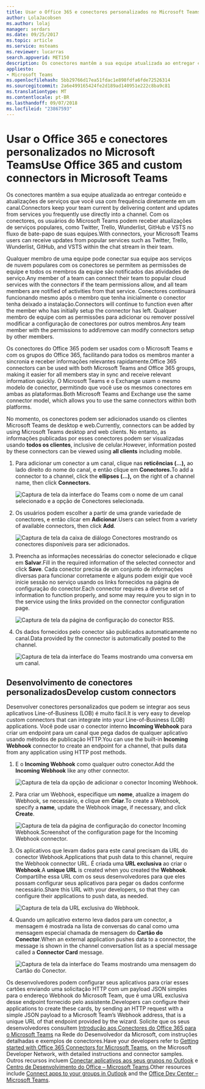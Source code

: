 ```yaml
---
title: Usar o Office 365 e conectores personalizados no Microsoft Teams
author: LolaJacobsen
ms.author: lolaj
manager: serdars
ms.date: 09/25/2017
ms.topic: article
ms.service: msteams
ms.reviewer: lucarras
search.appverid: MET150
description: Os conectores mantêm a sua equipe atualizada ao entregar conteúdo e atualizações de serviços que você usa com frequência diretamente em um canal.
appliesto:
- Microsoft Teams
ms.openlocfilehash: 5bb29766d17ea51fdac1e898fdfa6fde72526314
ms.sourcegitcommit: 2a6e499165424fe2d189ad140951e222c8ba9c81
ms.translationtype: MT
ms.contentlocale: pt-BR
ms.lasthandoff: 09/07/2018
ms.locfileid: "23867593"
---
```

<a name="use-office-365-and-custom-connectors-in-microsoft-teams"></a><span data-ttu-id="bd1e6-103">Usar o Office 365 e conectores personalizados no Microsoft Teams</span><span class="sxs-lookup"><span data-stu-id="bd1e6-103">Use Office 365 and custom connectors in Microsoft Teams</span></span>
=======================================================

<span data-ttu-id="bd1e6-104">Os conectores mantêm a sua equipe atualizada ao entregar conteúdo e atualizações de serviços que você usa com frequência diretamente em um canal.</span><span class="sxs-lookup"><span data-stu-id="bd1e6-104">Connectors keep your team current by delivering content and updates from services you frequently use directly into a channel.</span></span> <span data-ttu-id="bd1e6-105">Com os conectores, os usuários do Microsoft Teams podem receber atualizações de serviços populares, como Twitter, Trello, Wunderlist, GitHub e VSTS no fluxo de bate-papo de suas equipes.</span><span class="sxs-lookup"><span data-stu-id="bd1e6-105">With connectors, your Microsoft Teams users can receive updates from popular services such as Twitter, Trello, Wunderlist, GitHub, and VSTS within the chat stream in their team.</span></span>

<span data-ttu-id="bd1e6-106">Qualquer membro de uma equipe pode conectar sua equipe aos serviços de nuvem populares com os conectores se permitem as permissões de equipe e todos os membros da equipe são notificados das atividades de serviço.</span><span class="sxs-lookup"><span data-stu-id="bd1e6-106">Any member of a team can connect their team to popular cloud services with the connectors if the team permissions allow, and all team members are notified of activities from that service.</span></span> <span data-ttu-id="bd1e6-107">Conectores continuará funcionando mesmo após o membro que tenha inicialmente o conector tenha deixado a instalação.</span><span class="sxs-lookup"><span data-stu-id="bd1e6-107">Connectors will continue to function even after the member who has initially setup the connector has left.</span></span> <span data-ttu-id="bd1e6-108">Qualquer membro de equipe com as permissões para adicionar ou remover possível modificar a configuração de conectores por outros membros.</span><span class="sxs-lookup"><span data-stu-id="bd1e6-108">Any team member with the permissions to add\remove can modify connectors setup by other members.</span></span>

<span data-ttu-id="bd1e6-109">Os conectores do Office 365 podem ser usados com o Microsoft Teams e com os grupos do Office 365, facilitando para todos os membros manter a sincronia e receber informações relevantes rapidamente.</span><span class="sxs-lookup"><span data-stu-id="bd1e6-109">Office 365 connectors can be used with both Microsoft Teams and Office 365 groups, making it easier for all members stay in sync and receive relevant information quickly.</span></span> <span data-ttu-id="bd1e6-110">O Microsoft Teams e o Exchange usam o mesmo modelo de conector, permitindo que você use os mesmos conectores em ambas as plataformas.</span><span class="sxs-lookup"><span data-stu-id="bd1e6-110">Both Microsoft Teams and Exchange use the same connector model, which allows you to use the same connectors within both platforms.</span></span>

<span data-ttu-id="bd1e6-111">No momento, os conectores podem ser adicionados usando os clientes Microsoft Teams de desktop e web.</span><span class="sxs-lookup"><span data-stu-id="bd1e6-111">Currently, connectors can be added by using Microsoft Teams desktop and web clients.</span></span> <span data-ttu-id="bd1e6-112">No entanto, as informações publicadas por esses conectores podem ser visualizadas usando **todos os clientes**, inclusive de celular.</span><span class="sxs-lookup"><span data-stu-id="bd1e6-112">However, information posted by these connectors can be viewed using **all clients** including mobile.</span></span>

1.  <span data-ttu-id="bd1e6-113">Para adicionar um conector a um canal, clique nas **reticências (…),** ao lado direito do nome do canal, e então clique em **Conectores.**</span><span class="sxs-lookup"><span data-stu-id="bd1e6-113">To add a connector to a channel, click the **ellipses (…),** on the right of a channel name, then click **Connectors.**</span></span>

    ![Captura de tela da interface do Teams com o nome de um canal selecionado e a opção de Conectores selecionada.](media/Use_Office_365_and_custom_connectors_in_Microsoft_Teams_image1.png)

2.  <span data-ttu-id="bd1e6-115">Os usuários podem escolher a partir de uma grande variedade de conectores, e então clicar em **Adicionar**.</span><span class="sxs-lookup"><span data-stu-id="bd1e6-115">Users can select from a variety of available connectors, then click **Add**.</span></span>

    ![Captura de tela da caixa de diálogo Conectores mostrando os conectores disponíveis para ser adicionados.](media/Use_Office_365_and_custom_connectors_in_Microsoft_Teams_image2.png)

3.  <span data-ttu-id="bd1e6-117">Preencha as informações necessárias do conector selecionado e clique em **Salvar**.</span><span class="sxs-lookup"><span data-stu-id="bd1e6-117">Fill in the required information of the selected connector and click **Save**.</span></span> <span data-ttu-id="bd1e6-118">Cada conector precisa de um conjunto de informações diversas para funcionar corretamente e alguns podem exigir que você inicie sessão no serviço usando os links fornecidos na página de configuração do conector.</span><span class="sxs-lookup"><span data-stu-id="bd1e6-118">Each connector requires a diverse set of information to function properly, and some may require you to sign in to the service using the links provided on the connector configuration page.</span></span>

    ![Captura de tela da página de configuração do conector RSS.](media/Use_Office_365_and_custom_connectors_in_Microsoft_Teams_image3.png)

4.  <span data-ttu-id="bd1e6-120">Os dados fornecidos pelo conector são publicados automaticamente no canal.</span><span class="sxs-lookup"><span data-stu-id="bd1e6-120">Data provided by the connector is automatically posted to the channel.</span></span>

    ![Captura de tela da interface do Teams mostrando uma conversa em um canal.](media/Use_Office_365_and_custom_connectors_in_Microsoft_Teams_image4.png)

<a name="develop-custom-connectors"></a><span data-ttu-id="bd1e6-122">Desenvolvimento de conectores personalizados</span><span class="sxs-lookup"><span data-stu-id="bd1e6-122">Develop custom connectors</span></span>
-----------------------------

<span data-ttu-id="bd1e6-123">Desenvolver conectores personalizados que podem se integrar aos seus aplicativos Line-of-Business (LOB) é muito fácil.</span><span class="sxs-lookup"><span data-stu-id="bd1e6-123">It is very easy to develop custom connectors that can integrate into your Line-of-Business (LOB) applications.</span></span> <span data-ttu-id="bd1e6-124">Você pode usar o conector interno **Incoming Webhook** para criar um endpoint para um canal que pega dados de qualquer aplicativo usando métodos de publicação HTTP.</span><span class="sxs-lookup"><span data-stu-id="bd1e6-124">You can use the built-in **Incoming Webhook** connector to create an endpoint for a channel, that pulls data from any application using HTTP post methods.</span></span>

1.  <span data-ttu-id="bd1e6-125">E o **Incoming Webhook** como qualquer outro conector.</span><span class="sxs-lookup"><span data-stu-id="bd1e6-125">Add the **Incoming Webhook** like any other connector.</span></span>

    ![Captura de tela da opção de adicionar o conector Incoming Webhook.](media/Use_Office_365_and_custom_connectors_in_Microsoft_Teams_image5.png)

2.  <span data-ttu-id="bd1e6-127">Para criar um Webhook, especifique um **nome**, atualize a imagem do Webhook, se necessário, e clique em **Criar**.</span><span class="sxs-lookup"><span data-stu-id="bd1e6-127">To create a Webhook, specify a **name**, update the Webhook image, if necessary, and click **Create**.</span></span>

    ![<span data-ttu-id="bd1e6-128">Captura de tela da página de configuração do conector Incoming Webhook.</span><span class="sxs-lookup"><span data-stu-id="bd1e6-128">Screenshot of the configuration page for the Incoming Webhook connector.</span></span> ](media/Use_Office_365_and_custom_connectors_in_Microsoft_Teams_image6.png)

3.  <span data-ttu-id="bd1e6-129">Os aplicativos que levam dados para este canal precisam da URL do conector Webhook.</span><span class="sxs-lookup"><span data-stu-id="bd1e6-129">Applications that push data to this channel, require the Webhook connector URL.</span></span> <span data-ttu-id="bd1e6-130">É criada uma **URL exclusiva** ao criar o **Webhook**.</span><span class="sxs-lookup"><span data-stu-id="bd1e6-130">A **unique URL** is created when you created the **Webhook**.</span></span> <span data-ttu-id="bd1e6-131">Compartilhe essa URL com os seus desenvolvedores para que eles possam configurar seus aplicativos para pegar os dados conforme necessário.</span><span class="sxs-lookup"><span data-stu-id="bd1e6-131">Share this URL with your developers, so that they can configure their applications to push data, as needed.</span></span>

    ![Captura de tela da URL exclusiva do Webhook.](media/Use_Office_365_and_custom_connectors_in_Microsoft_Teams_image7.png)

4.  <span data-ttu-id="bd1e6-133">Quando um aplicativo externo leva dados para um conector, a mensagem é mostrada na lista de conversas do canal como uma mensagem especial chamada de mensagem do **Cartão do Conector**.</span><span class="sxs-lookup"><span data-stu-id="bd1e6-133">When an external application pushes data to a connector, the message is shown in the channel conversation list as a special message called a **Connector Card** message.</span></span>

    ![Captura de tela da interface do Teams mostrando uma mensagem do Cartão do Conector.](media/Use_Office_365_and_custom_connectors_in_Microsoft_Teams_image8.png)

<span data-ttu-id="bd1e6-135">Os desenvolvedores podem configurar seus aplicativos para criar esses cartões enviando uma solicitação HTTP com um payload JSON simples para o endereço Webhook do Microsoft Team, que é uma URL exclusiva desse endpoint fornecido pelo assistente.</span><span class="sxs-lookup"><span data-stu-id="bd1e6-135">Developers can configure their applications to create these cards, by sending an HTTP request with a simple JSON payload to a Microsoft Team’s Webhook address, that is a unique URL of that endpoint provided by the wizard.</span></span> <span data-ttu-id="bd1e6-136">Solicite que os seus desenvolvedores consultem [Introdução aos Conectores do Office 365 para o Microsoft Teams](https://go.microsoft.com/fwlink/?linkid=855783) na Rede do Desenvolvedor da Microsoft, com instruções detalhadas e exemplos de conectores.</span><span class="sxs-lookup"><span data-stu-id="bd1e6-136">Have your developers refer to [Getting started with Office 365 Connectors for Microsoft Teams](https://go.microsoft.com/fwlink/?linkid=855783), on the Microsoft Developer Network, with detailed instructions and connector samples.</span></span> <span data-ttu-id="bd1e6-137">Outros recursos incluem [Conectar aplicativos aos seus grupos no Outlook](https://support.office.com/article/Connect-apps-to-your-groups-in-Outlook-ed0ce547-038f-4902-b9b3-9e518ae6fbab) e [Centro de Desenvolvimento do Office – Microsoft Teams](https://go.microsoft.com/fwlink/?linkid=855784).</span><span class="sxs-lookup"><span data-stu-id="bd1e6-137">Other resources include [Connect apps to your groups in Outlook](https://support.office.com/article/Connect-apps-to-your-groups-in-Outlook-ed0ce547-038f-4902-b9b3-9e518ae6fbab) and the [Office Dev Center – Microsoft Teams](https://go.microsoft.com/fwlink/?linkid=855784).</span></span>
